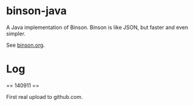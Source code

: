 binson-java
===========

A Java implementation of Binson. Binson is like JSON, but faster and 
even simpler. 

See [binson.org](http://binson.org/).



Log
===

== 140911 ==

First real upload to github.com.

